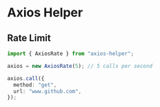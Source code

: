 # Axios Helper

## Rate Limit

```typescript
import { AxiosRate } from "axios-helper";

axios = new AxiosRate(5); // 5 calls per second

axios.call({
  method: "get",
  url: "www.github.com",
});
```
